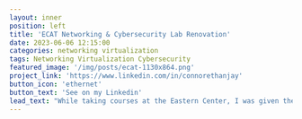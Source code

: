```yaml
---
layout: inner
position: left
title: 'ECAT Networking & Cybersecurity Lab Renovation'
date: 2023-06-06 12:15:00
categories: networking virtualization
tags: Networking Virtualization Cybersecurity
featured_image: '/img/posts/ecat-1130x864.png'
project_link: 'https://www.linkedin.com/in/connorethanjay'
button_icon: 'ethernet'
button_text: 'See on my Linkedin'
lead_text: "While taking courses at the Eastern Center, I was given the opportunity to assist in renovating the state-of-the-art student lab environment."
---
```

